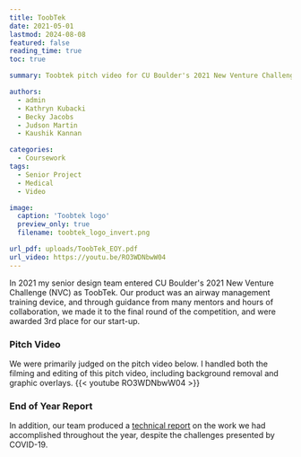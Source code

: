 ```yaml
---
title: ToobTek
date: 2021-05-01
lastmod: 2024-08-08
featured: false
reading_time: true
toc: true

summary: Toobtek pitch video for CU Boulder's 2021 New Venture Challenge, which received the 3rd place prize.

authors:
  - admin
  - Kathryn Kubacki
  - Becky Jacobs
  - Judson Martin
  - Kaushik Kannan

categories:
  - Coursework
tags:
  - Senior Project
  - Medical
  - Video

image:
  caption: 'Toobtek logo'
  preview_only: true
  filename: toobtek_logo_invert.png

url_pdf: uploads/ToobTek_EOY.pdf
url_video: https://youtu.be/RO3WDNbwW04
---
```


In 2021 my senior design team entered CU Boulder's 2021 New Venture Challenge (NVC) as ToobTek. Our product was an airway management training device, and through guidance from many mentors and hours of collaboration, we made it to the final round of the competition, and were awarded 3rd place for our start-up.


### Pitch Video

We were primarily judged on the pitch video below. I handled both the filming and editing of this pitch video, including background removal and graphic overlays.
{{< youtube RO3WDNbwW04 >}}

### End of Year Report

In addition, our team produced a [technical report](../../../uploads/ToobTek_EOY.pdf) on the work we had accomplished throughout the year, despite the challenges presented by COVID-19.
